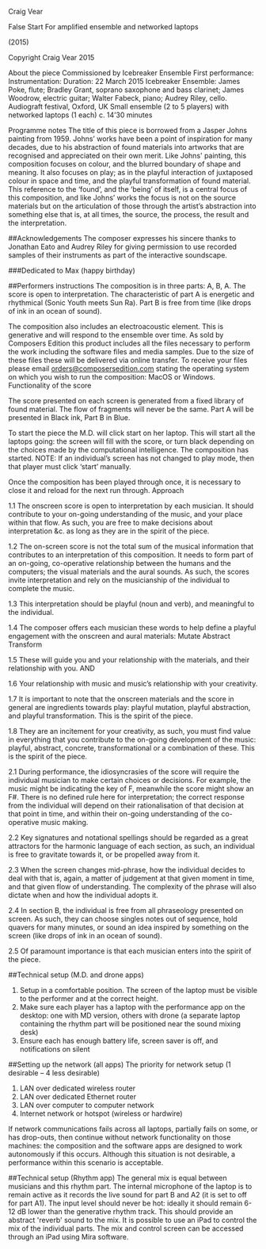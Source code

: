 Craig Vear

False Start For amplified ensemble and networked laptops

(2015)

Copyright Craig Vear 2015

About the piece
Commissioned by Icebreaker Ensemble
First performance:
Instrumentation:
Duration:
22 March 2015
Icebreaker Ensemble: James Poke, flute; Bradley Grant, soprano saxophone and bass clarinet; James Woodrow, electric guitar; Walter Fabeck, piano; Audrey Riley, cello.
Audiograft festival, Oxford, UK
Small ensemble (2 to 5 players) with networked laptops (1 each)
c. 14’30 minutes

Programme notes
The title of this piece is borrowed from a Jasper Johns painting from 1959. Johns’ works have been a point of inspiration for many decades, due to his abstraction of found materials into artworks that are recognised and appreciated on their own merit. Like Johns' painting, this composition focuses on colour, and the blurred boundary of shape and meaning. It also focuses on play; as in the playful interaction of juxtaposed colour in space and time, and the playful transformation of found material. This reference to the ‘found’, and the ‘being’ of itself, is a central focus of this composition, and like Johns’ works the focus is not on the source materials but on the articulation of those through the artist’s abstraction into something else that is, at all times, the source, the process, the result and the interpretation.

##Acknowledgements
The composer expresses his sincere thanks to Jonathan Eato and Audrey Riley for giving permission to use recorded samples of their instruments as part of the interactive soundscape.

###Dedicated to Max (happy birthday)

##Performers instructions
The composition is in three parts: A, B, A. The score is open to interpretation. The characteristic of part A is energetic and rhythmical (Sonic Youth meets Sun Ra). Part B is free from time (like drops of ink in an ocean of sound).

The composition also includes an electroacoustic element. This is generative and will respond to the ensemble over time.
As sold by Composers Edition this product includes all the files necessary to perform the work including the software files and media samples. Due to the size of these files these will be delivered via online transfer. To receive your files please
email orders@composersedition.com stating the operating system on which you wish to run the composition: MacOS or Windows.
Functionality of the score

The score presented on each screen is generated from a fixed library of found material. The flow of fragments will never be the same. Part A will be presented in Black ink, Part B in Blue.

To start the piece the M.D. will click start on her laptop. This will start all the laptops going: the screen will fill with the score, or turn black depending on the choices made by the computational intelligence. The composition has started. NOTE: If an individual’s screen has not changed to play mode, then that player must click ‘start’ manually.

Once the composition has been played through once, it is necessary to close it and reload for the next run through.
Approach

1.1 The onscreen score is open to interpretation by each musician. It should contribute to your on-going understanding of the music, and your place within that flow. As such, you are free to make decisions about interpretation &c. as long as they are in the spirit of the piece.

1.2 The on-screen score is not the total sum of the musical information that contributes to an interpretation of this composition. It needs to form part of an on-going, co-operative relationship between the humans and the computers; the visual materials and the aural sounds. As such, the scores invite interpretation and rely on the musicianship of the individual to complete the music.

1.3 This interpretation should be playful (noun and verb), and meaningful to the individual.
 
1.4 The composer offers each musician these words to help define a playful engagement with the onscreen and aural materials:
Mutate Abstract Transform

1.5 These will guide you and your relationship with the materials, and their relationship with you.
AND

1.6 Your relationship with music and music’s relationship with your creativity.

1.7 It is important to note that the onscreen materials and the score in general are ingredients towards play: playful mutation, playful abstraction, and playful transformation. This is the spirit of the piece.

1.8 They are an incitement for your creativity, as such, you must find value in everything that you contribute to the on-going development of the music: playful, abstract, concrete, transformational or a combination of these. This is the spirit of the piece.

2.1 During performance, the idiosyncrasies of the score will require the individual musician to make certain choices or decisions. For example, the music might be indicating the key of F, meanwhile the score might show an F#. There is no defined rule here for interpretation; the correct response from the individual will depend on their rationalisation of that decision at that point in time, and within their on-going understanding of the co-operative music making.

2.2 Key signatures and notational spellings should be regarded as a great attractors for the harmonic language of each section, as such, an individual is free to gravitate towards it, or be propelled away from it.

2.3 When the screen changes mid-phrase, how the individual decides to deal with that is, again, a matter of judgement at that given moment in time, and that given flow of understanding. The complexity of the phrase will also dictate when and how the individual adopts it.

2.4 In section B, the individual is free from all phraseology presented on screen. As such, they can choose singles notes out of sequence, hold quavers for many minutes, or sound an idea inspired by something on the screen (like drops of ink in an ocean of sound).

2.5 Of paramount importance is that each musician enters into the spirit of the piece.

##Technical setup (M.D. and drone apps)
1. Setup in a comfortable position. The screen of the laptop must be visible to the performer and at the correct height.
2. Make sure each player has a laptop with the performance app on the desktop: one with MD version, others with drone (a separate laptop containing the rhythm part will be positioned near the sound mixing desk)
3. Ensure each has enough battery life, screen saver is off, and notifications on silent

##Setting up the network (all apps)
The priority for network setup (1 desirable – 4 less desirable)
1. LAN over dedicated wireless router
2. LAN over dedicated Ethernet router
3. LAN over computer to computer network
4. Internet network or hotspot (wireless or hardwire)

If network communications fails across all laptops, partially fails on some, or has drop-outs, then continue without network functionality on those machines: the composition and the software apps are designed to work autonomously if this occurs. Although this situation is not desirable, a performance within this scenario is acceptable.

##Technical setup (Rhythm app)
The general mix is equal between musicians and this rhythm part.
The internal microphone of the laptop is to remain active as it records the live sound for part B and A2 (it is set to off for part A1). The input level should never be hot: ideally it should remain 6-12 dB lower than the generative rhythm track. This should provide an abstract 'reverb' sound to the mix.
It is possible to use an iPad to control the mix of the individual parts. The mix and control screen can be accessed through an iPad using Mira software.
